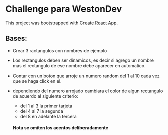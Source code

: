 # Challenge para WestonDev

This project was bootstrapped with [Create React App](https://github.com/facebook/create-react-app).

## Bases:

* Crear 3 ractangulos con nombres de ejemplo
* Los rectangulos deben ser dinamicos, es decir si agrego un nombre mas el rectangulo de ese nombre debe aparecer en automatico.
* Contar con un boton que arroje un numero random del 1 al 10 cada vez que se haga click en el.
* dependiendo del numero arrojado cambiara el color de algun rectangulo de acuerdo al siguiente criterio:
    * del 1 al 3 la primer tarjeta
    * del 4 al 7 la segunda
    * del 8 en adelante la tercera


    #### Nota se omiten los acentos deliberadamente

